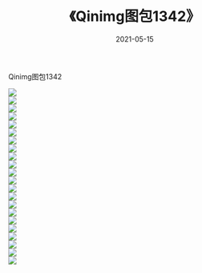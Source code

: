 ﻿---
layout: post
title:  《Qinimg图包1342》
date:   2021-05-15
img: http://imgx.orgx.ga/Qinimg图包/Qinimg图包1342/000.jpg
categories: [美女, 清纯, 唯美]
---

Qinimg图包1342

 ![](http://imgx.orgx.ga/Qinimg图包/Qinimg图包1342/001.jpg) <br>![](http://imgx.orgx.ga/Qinimg图包/Qinimg图包1342/002.jpg) <br>![](http://imgx.orgx.ga/Qinimg图包/Qinimg图包1342/003.jpg) <br>![](http://imgx.orgx.ga/Qinimg图包/Qinimg图包1342/004.jpg) <br>![](http://imgx.orgx.ga/Qinimg图包/Qinimg图包1342/005.jpg) <br>![](http://imgx.orgx.ga/Qinimg图包/Qinimg图包1342/006.jpg) <br>![](http://imgx.orgx.ga/Qinimg图包/Qinimg图包1342/007.jpg) <br>![](http://imgx.orgx.ga/Qinimg图包/Qinimg图包1342/008.jpg) <br>![](http://imgx.orgx.ga/Qinimg图包/Qinimg图包1342/009.jpg) <br>![](http://imgx.orgx.ga/Qinimg图包/Qinimg图包1342/010.jpg) <br>![](http://imgx.orgx.ga/Qinimg图包/Qinimg图包1342/011.jpg) <br>![](http://imgx.orgx.ga/Qinimg图包/Qinimg图包1342/012.jpg) <br>![](http://imgx.orgx.ga/Qinimg图包/Qinimg图包1342/013.jpg) <br>![](http://imgx.orgx.ga/Qinimg图包/Qinimg图包1342/014.jpg) <br>![](http://imgx.orgx.ga/Qinimg图包/Qinimg图包1342/015.jpg) <br>![](http://imgx.orgx.ga/Qinimg图包/Qinimg图包1342/016.jpg) <br>![](http://imgx.orgx.ga/Qinimg图包/Qinimg图包1342/017.jpg) <br>![](http://imgx.orgx.ga/Qinimg图包/Qinimg图包1342/018.jpg) <br>![](http://imgx.orgx.ga/Qinimg图包/Qinimg图包1342/019.jpg) <br>![](http://imgx.orgx.ga/Qinimg图包/Qinimg图包1342/020.jpg) <br>![](http://imgx.orgx.ga/Qinimg图包/Qinimg图包1342/021.jpg) <br>![](http://imgx.orgx.ga/Qinimg图包/Qinimg图包1342/022.jpg) <br>